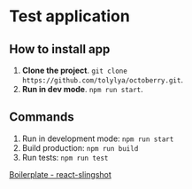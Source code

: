 # Test application

## How to install app

1. **Clone the project**. `git clone https://github.com/tolylya/octoberry.git`.
2. **Run in dev mode**. `npm run start`.

## Commands

1. Run in development mode: `npm run start`
2. Build production: `npm run build`
3. Run tests: `npm run test`

[Boilerplate - react-slingshot](https://github.com/coryhouse/react-slingshot)
